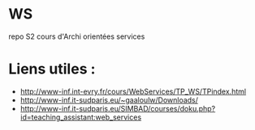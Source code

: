 # WS
repo S2 cours d'Archi orientées services

# Liens utiles :

- http://www-inf.int-evry.fr/cours/WebServices/TP_WS/TPindex.html
- http://www-inf.it-sudparis.eu/~gaaloulw/Downloads/
- http://www-inf.it-sudparis.eu/SIMBAD/courses/doku.php?id=teaching_assistant:web_services


